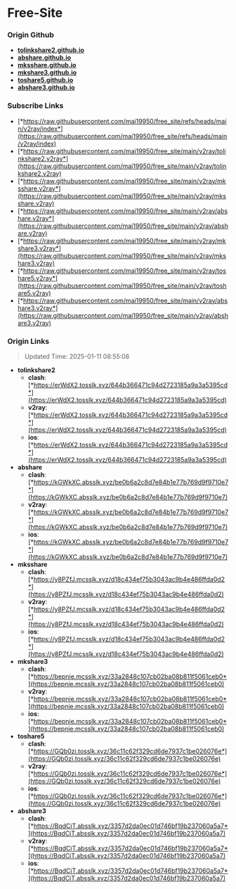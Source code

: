 # Free-Site

### Origin Github

- [**tolinkshare2.github.io**](https://github.com/tolinkshare2/tolinkshare2.github.io)
- [**abshare.github.io**](https://github.com/abshare/abshare.github.io)
- [**mksshare.github.io**](https://github.com/mksshare/mksshare.github.io)
- [**mkshare3.github.io**](https://github.com/mkshare3/mkshare3.github.io)
- [**toshare5.github.io**](https://github.com/toshare5/toshare5.github.io)
- [**abshare3.github.io**](https://github.com/abshare3/abshare3.github.io)

### Subscribe Links

- [*https://raw.githubusercontent.com/mai19950/free_site/refs/heads/main/v2ray/index*](https://raw.githubusercontent.com/mai19950/free_site/refs/heads/main/v2ray/index)
- [*https://raw.githubusercontent.com/mai19950/free_site/main/v2ray/tolinkshare2.v2ray*](https://raw.githubusercontent.com/mai19950/free_site/main/v2ray/tolinkshare2.v2ray)
- [*https://raw.githubusercontent.com/mai19950/free_site/main/v2ray/mksshare.v2ray*](https://raw.githubusercontent.com/mai19950/free_site/main/v2ray/mksshare.v2ray)
- [*https://raw.githubusercontent.com/mai19950/free_site/main/v2ray/abshare.v2ray*](https://raw.githubusercontent.com/mai19950/free_site/main/v2ray/abshare.v2ray)
- [*https://raw.githubusercontent.com/mai19950/free_site/main/v2ray/mkshare3.v2ray*](https://raw.githubusercontent.com/mai19950/free_site/main/v2ray/mkshare3.v2ray)
- [*https://raw.githubusercontent.com/mai19950/free_site/main/v2ray/toshare5.v2ray*](https://raw.githubusercontent.com/mai19950/free_site/main/v2ray/toshare5.v2ray)
- [*https://raw.githubusercontent.com/mai19950/free_site/main/v2ray/abshare3.v2ray*](https://raw.githubusercontent.com/mai19950/free_site/main/v2ray/abshare3.v2ray)

### Origin Links

> Updated Time: 2025-01-11 08:55:08

- **tolinkshare2**
  - **clash**: [*https://erWdX2.tosslk.xyz/644b366471c94d2723185a9a3a5395cd*](https://erWdX2.tosslk.xyz/644b366471c94d2723185a9a3a5395cd)
  - **v2ray**: [*https://erWdX2.tosslk.xyz/644b366471c94d2723185a9a3a5395cd*](https://erWdX2.tosslk.xyz/644b366471c94d2723185a9a3a5395cd)
  - **ios**: [*https://erWdX2.tosslk.xyz/644b366471c94d2723185a9a3a5395cd*](https://erWdX2.tosslk.xyz/644b366471c94d2723185a9a3a5395cd)
- **abshare**
  - **clash**: [*https://kGWkXC.absslk.xyz/be0b6a2c8d7e84b1e77b769d9f9710e7*](https://kGWkXC.absslk.xyz/be0b6a2c8d7e84b1e77b769d9f9710e7)
  - **v2ray**: [*https://kGWkXC.absslk.xyz/be0b6a2c8d7e84b1e77b769d9f9710e7*](https://kGWkXC.absslk.xyz/be0b6a2c8d7e84b1e77b769d9f9710e7)
  - **ios**: [*https://kGWkXC.absslk.xyz/be0b6a2c8d7e84b1e77b769d9f9710e7*](https://kGWkXC.absslk.xyz/be0b6a2c8d7e84b1e77b769d9f9710e7)
- **mksshare**
  - **clash**: [*https://y8PZfJ.mcsslk.xyz/d18c434ef75b3043ac9b4e486ffda0d2*](https://y8PZfJ.mcsslk.xyz/d18c434ef75b3043ac9b4e486ffda0d2)
  - **v2ray**: [*https://y8PZfJ.mcsslk.xyz/d18c434ef75b3043ac9b4e486ffda0d2*](https://y8PZfJ.mcsslk.xyz/d18c434ef75b3043ac9b4e486ffda0d2)
  - **ios**: [*https://y8PZfJ.mcsslk.xyz/d18c434ef75b3043ac9b4e486ffda0d2*](https://y8PZfJ.mcsslk.xyz/d18c434ef75b3043ac9b4e486ffda0d2)
- **mkshare3**
  - **clash**: [*https://bepnie.mcsslk.xyz/33a2848c107cb02ba08b811f5061ceb0*](https://bepnie.mcsslk.xyz/33a2848c107cb02ba08b811f5061ceb0)
  - **v2ray**: [*https://bepnie.mcsslk.xyz/33a2848c107cb02ba08b811f5061ceb0*](https://bepnie.mcsslk.xyz/33a2848c107cb02ba08b811f5061ceb0)
  - **ios**: [*https://bepnie.mcsslk.xyz/33a2848c107cb02ba08b811f5061ceb0*](https://bepnie.mcsslk.xyz/33a2848c107cb02ba08b811f5061ceb0)
- **toshare5**
  - **clash**: [*https://GQb0zi.tosslk.xyz/36c11c62f329cd6de7937c1be026076e*](https://GQb0zi.tosslk.xyz/36c11c62f329cd6de7937c1be026076e)
  - **v2ray**: [*https://GQb0zi.tosslk.xyz/36c11c62f329cd6de7937c1be026076e*](https://GQb0zi.tosslk.xyz/36c11c62f329cd6de7937c1be026076e)
  - **ios**: [*https://GQb0zi.tosslk.xyz/36c11c62f329cd6de7937c1be026076e*](https://GQb0zi.tosslk.xyz/36c11c62f329cd6de7937c1be026076e)
- **abshare3**
  - **clash**: [*https://BqdCiT.absslk.xyz/3357d2da0ec01d746bf19b237060a5a7*](https://BqdCiT.absslk.xyz/3357d2da0ec01d746bf19b237060a5a7)
  - **v2ray**: [*https://BqdCiT.absslk.xyz/3357d2da0ec01d746bf19b237060a5a7*](https://BqdCiT.absslk.xyz/3357d2da0ec01d746bf19b237060a5a7)
  - **ios**: [*https://BqdCiT.absslk.xyz/3357d2da0ec01d746bf19b237060a5a7*](https://BqdCiT.absslk.xyz/3357d2da0ec01d746bf19b237060a5a7)
